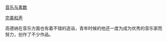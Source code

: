 

[音乐与素数](plus.maths.org/content/music-primes)

[完美和声](plus.maths.or/perfect-harmony)


高德纳在音乐方面也有着不错的造诣，青年时候的他还一度为成为优秀的音乐家而努力，创作了不少作品。
